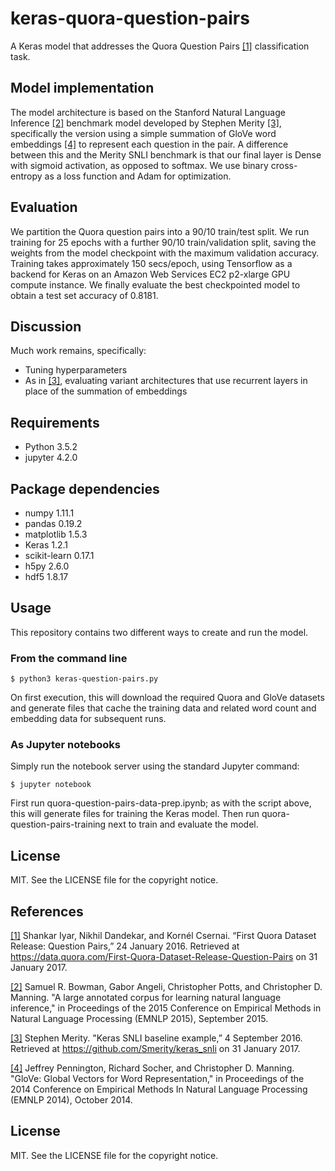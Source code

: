 # keras-quora-question-pairs

A Keras model that addresses the Quora Question Pairs [[1]](https://data.quora.com/First-Quora-Dataset-Release-Question-Pairs) classification task.

## Model implementation

The model architecture is based on the Stanford Natural Language Inference [[2]](http://nlp.stanford.edu/pubs/snli_paper.pdf) benchmark model developed by Stephen Merity [[3]](https://github.com/Smerity/keras_snli), specifically the version using a simple summation of GloVe word embeddings [[4]](http://nlp.stanford.edu/pubs/glove.pdf) to represent each question in the pair. A difference between this and the Merity SNLI benchmark is that our final layer is Dense with sigmoid activation, as opposed to softmax. We use binary cross-entropy as a loss function and Adam for optimization. 

## Evaluation

We partition the Quora question pairs into a 90/10 train/test split. We run training for 25 epochs with a further 90/10 train/validation split, saving the weights from the model checkpoint with the maximum validation accuracy. Training takes approximately 150 secs/epoch, using Tensorflow as a backend for Keras on an Amazon Web Services EC2 p2-xlarge GPU compute instance. We finally evaluate the best checkpointed model to obtain a test set accuracy of 0.8181.

## Discussion

Much work remains, specifically:

* Tuning hyperparameters
* As in [[3]](https://github.com/Smerity/keras_snli), evaluating variant architectures that use recurrent layers in place of the summation of embeddings

## Requirements

* Python 3.5.2
* jupyter 4.2.0

## Package dependencies

* numpy 1.11.1
* pandas 0.19.2
* matplotlib 1.5.3
* Keras 1.2.1
* scikit-learn 0.17.1
* h5py 2.6.0
* hdf5 1.8.17

## Usage

This repository contains two different ways to create and run the model.

### From the command line

    $ python3 keras-question-pairs.py

On first execution, this will download the required Quora and GloVe datasets and generate files that cache the training data and related word count and embedding data for subsequent runs.

### As Jupyter notebooks

Simply run the notebook server using the standard Jupyter command:

    $ jupyter notebook

First run quora-question-pairs-data-prep.ipynb; as with the script above, this will generate files for training the Keras model. Then run quora-question-pairs-training next to train and evaluate the model.

## License

MIT. See the LICENSE file for the copyright notice.

## References

[[1]](https://data.quora.com/First-Quora-Dataset-Release-Question-Pairs) Shankar Iyar, Nikhil Dandekar, and Kornél Csernai. “First Quora Dataset Release: Question Pairs,” 24 January 2016. Retrieved at https://data.quora.com/First-Quora-Dataset-Release-Question-Pairs on 31 January 2017.

[[2]](http://nlp.stanford.edu/pubs/snli_paper.pdf)  Samuel R. Bowman, Gabor Angeli, Christopher Potts, and Christopher D. Manning. "A large annotated corpus for learning natural language inference," in Proceedings of the 2015 Conference on Empirical Methods in Natural Language Processing (EMNLP 2015), September 2015.

[[3]](https://github.com/Smerity/keras_snli) Stephen Merity. "Keras SNLI baseline example,” 4 September 2016. Retrieved at https://github.com/Smerity/keras_snli on 31 January 2017.

[[4]](http://nlp.stanford.edu/pubs/glove.pdf) Jeffrey Pennington, Richard Socher, and Christopher D. Manning. "GloVe: Global Vectors for Word Representation," in Proceedings of the 2014 Conference on Empirical Methods In Natural Language Processing (EMNLP 2014), October 2014.

## License

MIT. See the LICENSE file for the copyright notice.
